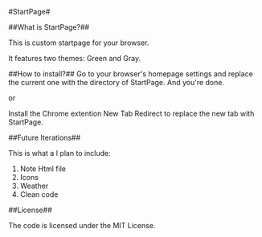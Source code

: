 #StartPage#

##What is StartPage?##

This is custom startpage for your browser.

It features two themes: Green and Gray.

##How to install?##
Go to your browser's homepage settings and replace the current one with the
directory of StartPage. And you're done.

or

Install the Chrome extention New Tab Redirect to replace the new tab with StartPage.

##Future Iterations##

This is what a I plan to include:

1. Note Html file
2. Icons
3. Weather
4. Clean code

##License##

The code is licensed under the MIT License.


